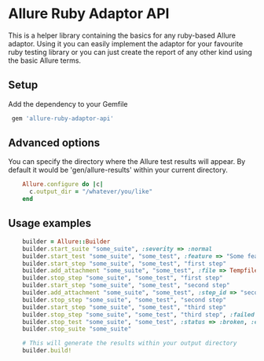# Allure Ruby Adaptor API

This is a helper library containing the basics for any ruby-based Allure adaptor.
Using it you can easily implement the adaptor for your favourite ruby testing library or
you can just create the report of any other kind using the basic Allure terms.

## Setup

Add the dependency to your Gemfile

```ruby
 gem 'allure-ruby-adaptor-api'
```

## Advanced options

You can specify the directory where the Allure test results will appear. By default it would be 'gen/allure-results' within
your current directory.

```ruby
    Allure.configure do |c|
      c.output_dir = "/whatever/you/like"
    end
```

## Usage examples

```ruby
    builder = Allure::Builder
    builder.start_suite "some_suite", :severity => :normal
    builder.start_test "some_suite", "some_test", :feature => "Some feature", :severity => :critical
    builder.start_step "some_suite", "some_test", "first step"
    builder.add_attachment "some_suite", "some_test", :file => Tempfile.new("somefile")
    builder.stop_step "some_suite", "some_test", "first step"
    builder.start_step "some_suite", "some_test", "second step"
    builder.add_attachment "some_suite", "some_test", :step_id => "second step", :file => Tempfile.new("somefile")
    builder.stop_step "some_suite", "some_test", "second step"
    builder.start_step "some_suite", "some_test", "third step"
    builder.stop_step "some_suite", "some_test", "third step", :failed
    builder.stop_test "some_suite", "some_test", :status => :broken, :exception => Exception.new("some error")
    builder.stop_suite "some_suite"

    # This will generate the results within your output directory
    builder.build!
```

